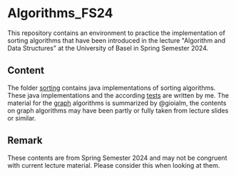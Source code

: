 # Algorithms_FS24
This repository contains an environment to practice the implementation of sorting algorithms that have been introduced in the lecture "Algorithm and Data Structures" at the University of Basel in Spring Semester 2024. 

## Content
The folder [sorting](sorting/) contains java implementations of sorting algorithms. These java implementations and the according [tests](sorting\src\test\java\SortingTest.java) are written by me.
The material for the [graph](graph/) algorithms is summarized by @gioialm, the contents on graph algorithms may have been partly or fully taken from lecture slides or similar.

## Remark
These contents are from Spring Semester 2024 and may not be congruent with current lecture material. Please consider this when looking at them.
